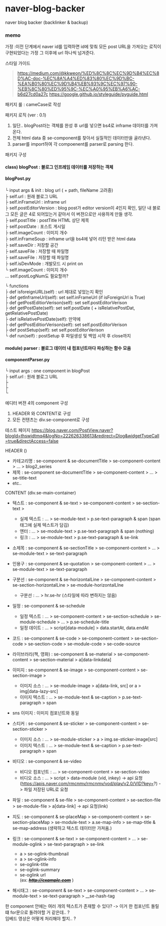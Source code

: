 # naver-blog-backer
naver blog backer (backlinker &amp; backup)

### memo

가정 :이전 단계에서 naver id를 입력하면 id에 맞춰 모든 post URL을 가져오는 로직이 구현되었다는 가정 그 이후에 url 하나씩 넘겨준다.

스타일 가이드 
> https://medium.com/@kkweon/%ED%8C%8C%EC%9D%B4%EC%8D%AC-doc-%EC%8A%A4%ED%83%80%EC%9D%BC-%EA%B0%80%EC%9D%B4%EB%93%9C%EC%97%90-%EB%8C%80%ED%95%9C-%EC%A0%95%EB%A6%AC-b6d27cd0a27c
> https://google.github.io/styleguide/pyguide.html

패키지 룰 : cameCase로 작성

패키지 로직 (ver : 0.1)
1. 일단.. blogPost라는 객체를 완성 후 url를 넣으면 bs4로 inframe 데이터를 가져온다.
2. 전체 html data 중 se-component를 찾아서 실질적인 데이터만을 골라낸다.
3. parser를 import하여 각 compoenent를 parser로 parsing 한다.


패키지 구성

#### class) blogPost : 블로그 인프레임 데이터를 저장하는 객체  
#### blogPost.py  
└ input args & init : blog url ( + path, fileName 고려중)  
├ self.url : 원래 블로그 URL  
├ self.inFrameUrl : inframe url   
├ self.postEditorVersion : blog post가 editor version이 4인지 확인, 일단 내 블로그 모든 글은 4로 되어있는거 같아서 이 버젼으로만 사용하게 만들 생각.  
├ self.postTitle : postTitle HTML 상단 제목  
├ self.postDate : 포스트 게시일  
├ self.imageCount : 이미지 개수  
├ self.inFrameSoup : inframe url을 bs4에 넣어 리턴 받은 html data  
├ self.saveDir : 저장할 공간  
├ self.saveFile : 저장할 때 파일명  
├ self.saveFile : 저장할 때 파일명  
├ self.isDevMode : 개발모드 시 print on  
└ self.imageCount : 이미지 개수  
... self.postLogNum도 필요할까?  

└ functions  
├ def isforeignURL(self) : url 제대로 넣었는지 확인  
├ def getInframeUrl(self): set self.inFrameUrl (if isForeignUrl is True)  
├ def getPostEditiorVerison(self): set self.postEditorVerison  
├ def getPostDate(self): set self.postDate ( + isRelativePostDat, getRelativePostDate)  
├ def isRelativePostDate(self): 만약에  
├ def getPostEditiorVerison(self): set self.postEditorVerison  
├ def postSetup(self): set self.postEditorVerison  
└ def run(self) : postSetup 후 파일생성 및 백업 시작 후 close까지  

#### module) parser : 블로그 데이터 내 컴포넌트마다 파싱하는 함수 모음  
#### componentParser.py  
└ input args : one component in blogPost  
├ self.url : 원래 블로그 URL  
├  
├  
└  


에디터 버젼 4의 component 구성  
1. HEADER 와 CONTENT로 구성  
2. 모든 컨텐츠는 div.se-component로 구성    


테스트 페이지
https://blog.naver.com/PostView.naver?blogId=thswjdtmq4&logNo=222626338613&redirect=Dlog&widgetTypeCall=true&directAccess=false

HEADER ()  
- 카테고리명 :  se-component & se-documentTitle > se-component-content > ... > blog2_series    
- 제목 : se-component se-documentTitle > se-component-content > ... > se-title-text  
- etc..    

CONTENT  (div.se-main-container)  
- 텍스트 : se-component & se-text > se-component-content > se-section-text >    
    - 실제 텍스트 : ... > se-module-text > p.se-text-paragraph & span (span 태그에 실제 텍스트가 담김)    
    - 엔터 : ... > se-module-text > p.se-text-paragraph & span (nothing)    
    - 링크 : ... > se-module-text > p.se-text-paragraph & se-link  
    
- 소제목 : se-component & se-sectionTitle > se-component-content > ... > se-module-text > se-text-paragraph    

- 인용구 : se-component & se-quotation > se-component-content > ... > se-module-text > se-text-paragraph    

- 구분선 : se-component & se-horizontalLine > se-component-content > se-section-horizontalLine > se-module-horizontalLIne   
    - 구분선 : ... > hr.se-hr (스타일에 따라 변하지는 않음)  
    
- 일정 : se-component & se-schedule   
    - 일정 텍스트 : ... > se-component-content > se-section-schedule > se-module-schedule > ... > p.se-schedule-title   
    - 일정 데이트 : ... > script[data-module] > data.startAt, data.endAt  

- 코드 : se-component & se-code > se-component-content > se-section-code > se-section-code > se-module-code > se-code-source     

- 라이브러리(책, 영화) : se-component & se-material > se-component-content > se-section-material > a[data-linkdata]  

- 이미지 : se-component & se-image > se-component-content > se-section-image >  
    - 이미지 소스 : ... > se-module-image > a[data-link, src] or a > img[data-lazy-src]  
    - 이미지 텍스트 : ... > se-module-text & se-caption > p.se-text-paragraph > span  

- sns 이미지 : 이미지 컴포넌트와 동일  

- 스티커 : se-component & se-sticker > se-component-content > se-section-sticker >  
    - 이미지 소스 : ... > se-module-sticker > a > img.se-sticker-image[src]  
    - 이미지 텍스트 : ... > se-module-text & se-caption > p.se-text-paragraph > span  

- 비디오 :  se-component & se-video    
    - 비디오 컴포넌트 : ... > se-component-content > se-section-video    
    - 비디오 소스 : ... > script > data-module (vid, inkey) -> api 요청(https://apis.naver.com/rmcnmv/rmcnmv/vod/play/v2.0/VID?key=?) -> 파일 저장된 URL로 요청     

- 파일 : se-component & se-file > se-component-content > se-section-file > se-module-file >  a[data-link] -> api 요청(link)  

- 지도 :  se-component & se-placeMap > se-component-content > se-section-placeMap > se-module-text > a.se-map-info > se-map-title & se-map-address (생략하고 텍스트 데이터만 가져옴.)  

- 링크 : se-component & se-text > se-component-content > ... > se-module-oglink > se-text-paragraph > se-link    
    - a > se-oglink-thumbnail  
    - a > se-oglink-info  
    - se-oglink-title    
    - se-oglink-summary  
    - se-oglink url  
(ex: <a href="http://example.com" class="se-link" target="_blank"><strike><u><i><b>http://example.com</b></i></u></strike></a> )    

- 해시태그 : se-component & se-text > se-component-content > ... > se-module-text > se-text-paragraph > __se-hash-tag  



한 component 안에는 여러 개의 텍스트가 존재할 수 있다?  -> 이거 한 컴포넌트 돌릴 떄 for문으로 돌려야할 거 같은데.. ?  
임베드 영상은 어떻게 처리해야 할지.. ?  



